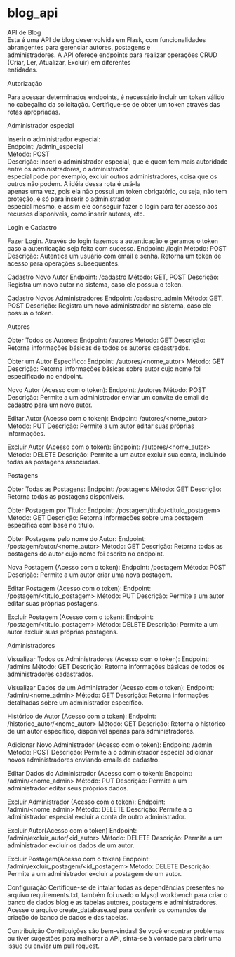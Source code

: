 # blog_api

API de Blog  
Esta é uma API de blog desenvolvida em Flask, com funcionalidades abrangentes para gerenciar autores, postagens e  
administradores. A API oferece endpoints para realizar operações CRUD (Criar, Ler, Atualizar, Excluir) em diferentes  
entidades.

Autorização

Para acessar determinados endpoints, é necessário incluir um token válido no cabeçalho da solicitação. Certifique-se de
obter um token através das rotas apropriadas.

Administrador especial

Inserir o administrador especial:  
Endpoint: /admin_especial  
Método: POST  
Descrição: Inseri o administrador especial, que é quem tem mais autoridade entre os administradores, o administrador  
especial pode por exemplo, excluir outros administradores, coisa que os outros não podem. A idéia dessa rota é usá-la   
apenas uma vez, pois ela não possui um token obrigatório, ou seja, não tem proteção, é só para inserir o administrador  
especial mesmo, e assim ele conseguir fazer o login para ter acesso aos recursos disponíveis, como inserir autores, etc.  

Login e Cadastro

Fazer Login. Através do login fazemos a autenticação e geramos o token caso a autenticação seja feita com sucesso.
Endpoint: /login
Método: POST
Descrição: Autentica um usuário com email e senha. Retorna um token de acesso para operações subsequentes.
    
Cadastro Novo Autor
Endpoint: /cadastro
Método: GET, POST
Descrição: Registra um novo autor no sistema, caso ele possua o token.

Cadastro Novos Administradores
Endpoint: /cadastro_admin
Método: GET, POST
Descrição: Registra um novo administrador no sistema, caso ele possua o token.

Autores

Obter Todos os Autores:
Endpoint: /autores
Método: GET
Descrição: Retorna informações básicas de todos os autores cadastrados.

Obter um Autor Específico:
Endpoint: /autores/<nome_autor>
Método: GET
Descrição: Retorna informações básicas sobre autor cujo nome foi especificado no endpoint.

Novo Autor (Acesso com o token):
Endpoint: /autores
Método: POST
Descrição: Permite a um administrador enviar um convite de email de cadastro para um novo autor.

Editar Autor (Acesso com o token):
Endpoint: /autores/<nome_autor>
Método: PUT
Descrição: Permite a um autor editar suas próprias informações.

Excluir Autor (Acesso com o token):
Endpoint: /autores/<nome_autor>
Método: DELETE
Descrição: Permite a um autor excluir sua conta, incluindo todas as postagens associadas.

Postagens

Obter Todas as Postagens:
Endpoint: /postagens
Método: GET
Descrição: Retorna todas as postagens disponíveis.

Obter Postagem por Título:
Endpoint: /postagem/titulo/<titulo_postagem>
Método: GET
Descrição: Retorna informações sobre uma postagem específica com base no título.

Obter Postagens pelo nome do Autor:
Endpoint: /postagem/autor/<nome_autor>
Método: GET
Descrição: Retorna todas as postagens do autor cujo nome foi escrito  no endpoint.

Nova Postagem (Acesso com o token):
Endpoint: /postagem
Método: POST
Descrição: Permite a um autor criar uma nova postagem.

Editar Postagem (Acesso com o token):
Endpoint: /postagem/<titulo_postagem>
Método: PUT
Descrição: Permite a um autor editar suas próprias postagens.

Excluir Postagem (Acesso com o token):
Endpoint: /postagem/<titulo_postagem>
Método: DELETE
Descrição: Permite a um autor excluir suas próprias postagens.

Administradores

Visualizar Todos os Administradores (Acesso com o token):
Endpoint: /admins
Método: GET
Descrição: Retorna informações básicas de todos os administradores cadastrados.

Visualizar Dados de um Administrador (Acesso com o token):
Endpoint: /admin/<nome_admin>
Método: GET
Descrição: Retorna informações detalhadas sobre um administrador específico.

Histórico de Autor (Acesso com o token):
Endpoint: /historico_autor/<nome_autor>
Método: GET
Descrição: Retorna o histórico de um autor específico, disponível apenas para administradores.

Adicionar Novo Administrador (Acesso com o token):
Endpoint: /admin
Método: POST
Descrição: Permite a o administrador especial adicionar novos administradores enviando emails de cadastro.

Editar Dados do Administrador (Acesso com o token):
Endpoint: /admin/<nome_admin>
Método: PUT
Descrição: Permite a um administrador editar seus próprios dados.

Excluir Administrador (Acesso com o token):
Endpoint: /admin/<nome_admin>
Método: DELETE
Descrição: Permite a o administrador especial excluir a conta de outro administrador.

Excluir Autor(Acesso com o token)
Endpoint: /admin/excluir_autor/<id_autor>
Método: DELETE
Descrição: Permite a um administrador excluir os dados de um autor.

Excluir Postagem(Acesso com o token)
Endpoint: /admin/excluir_postagem/<id_postagem>
Método: DELETE
Descrição: Permite a um administrador excluir a postagem de um autor.

Configuração
Certifique-se de intalar todas as dependências presentes no arquivo requirements.txt, também foi usado o Mysql
workbench para criar o banco de dados blog e as tabelas autores, postagens e administradores. Acesse o arquivo
create_database.sql para conferir os comandos de criação do banco de dados e das tabelas.

Contribuição
Contribuições são bem-vindas! Se você encontrar problemas ou tiver sugestões para melhorar a API, sinta-se à vontade 
para abrir uma issue ou enviar um pull request.

